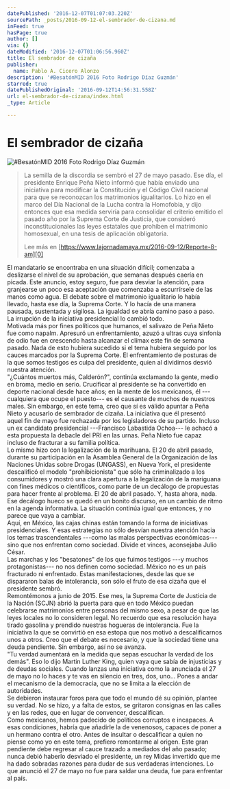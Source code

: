 ```yaml
---
datePublished: '2016-12-07T01:07:03.220Z'
sourcePath: _posts/2016-09-12-el-sembrador-de-cizana.md
inFeed: true
hasPage: true
author: []
via: {}
dateModified: '2016-12-07T01:06:56.960Z'
title: El sembrador de cizaña
publisher:
  name: Pablo A. Cicero Alonzo
description: '#BesatónMID 2016 Foto Rodrigo Díaz Guzmán'
starred: true
datePublishedOriginal: '2016-09-12T14:56:31.558Z'
url: el-sembrador-de-cizana/index.html
_type: Article

---
```

# El sembrador de cizaña
![#BesatónMID 2016 Foto Rodrigo Díaz Guzmán](https://the-grid-user-content.s3-us-west-2.amazonaws.com/a0979ed5-7d5b-42c6-8c1c-2d2662ee1483.png)

> La semilla de la discordia se sembró el 27 de mayo pasado. Ese día, el presidente Enrique Peña Nieto informó que había enviado una iniciativa para modificar la Constitución y el Código Civil nacional para que se reconozcan los matrimonios igualitarios. Lo hizo en el marco del Día Nacional de la Lucha contra la Homofobia, y dijo entonces que esa medida serviría para consolidar el criterio emitido el pasado año por la Suprema Corte de Justicia, que consideró inconstitucionales las leyes estatales que prohíben el matrimonio homosexual, en una tesis de aplicación obligatoria.
> 
> Lee más en [https://www.lajornadamaya.mx/2016-09-12/Reporte-8-am][0]

El mandatario se encontraba en una situación difícil; comenzaba a deslizarse el nivel de su aprobación, que semanas después caería en picada. Este anuncio, estoy seguro, fue para desviar la atención, para granjearse un poco esa aceptación que comenzaba a escurrírsele de las manos como agua. El debate sobre el matrimonio igualitario lo había llevado, hasta ese día, la Suprema Corte. Y lo hacía de una manera pausada, sustentada y sigilosa. La igualdad se abría camino paso a paso. La irrupción de la iniciativa presidencial lo cambió todo.   
Motivada más por fines políticos que humanos, el salivazo de Peña Nieto fue como napalm. Apresuró un enfrentamiento, azuzó a ultras cuya sinfonía de odio fue en crescendo hasta alcanzar el clímax este fin de semana pasado. Nada de esto hubiera sucedido si el tema hubiera seguido por los cauces marcados por la Suprema Corte. El enfrentamiento de posturas de la que somos testigos es culpa del presidente, quien al dividirnos desvió nuestra atención.  
"¿Cuántos muertos más, Calderón?", continúa exclamando la gente, medio en broma, medio en serio. Crucificar al presidente se ha convertido en deporte nacional desde hace años; en la mente de los mexicanos, él ---cualquiera que ocupe el puesto--- es el causante de muchos de nuestros males. Sin embargo, en este tema, creo que sí es válido apuntar a Peña Nieto y acusarlo de sembrador de cizaña. La iniciativa que él presentó aquel fin de mayo fue rechazada por los legisladores de su partido. Incluso un ex candidato presidencial ---Francisco Labastida Ochoa--- le achacó a esta propuesta la debacle del PRI en las urnas. Peña Nieto fue capaz incluso de fracturar a su familia política.   
Lo mismo hizo con la legalización de la marihuana. El 20 de abril pasado, durante su participación en la Asamblea General de la Organización de las Naciones Unidas sobre Drogas (UNGASS), en Nueva York, el presidente descalificó el modelo "prohibicionista" que sólo ha criminalizado a los consumidores y mostró una clara apertura a la legalización de la mariguana con fines médicos o científicos, como parte de un decálogo de propuestas para hacer frente al problema. El 20 de abril pasado. Y, hasta ahora, nada. Ese decálogo hueco se quedó en un bonito discurso, en un cambio de ritmo en la agenda informativa. La situación continúa igual que entonces, y no parece que vaya a cambiar.  
Aquí, en México, las cajas chinas están tomando la forma de iniciativas presidenciales. Y esas estrategias no sólo desvían nuestra atención hacia los temas trascendentales ---como las malas perspectivas económicas--- sino que nos enfrentan como sociedad. Divide et vinces, aconsejaba Julio César.  
Las marchas y los "besatones" de los que fuimos testigos ---y muchos protagonistas--- no nos definen como sociedad. México no es un país fracturado ni enfrentado. Estas manifestaciones, desde las que se dispararon balas de intolerancia, son sólo el fruto de esa cizaña que el presidente sembró.  
Remontémonos a junio de 2015\. Ese mes, la Suprema Corte de Justicia de la Nación (SCJN) abrió la puerta para que en todo México puedan celebrarse matrimonios entre personas del mismo sexo, a pesar de que las leyes locales no lo consideren legal. No recuerdo que esa resolución haya tirado gasolina y prendido nuestras hogueras de intolerancia. Fue la iniciativa la que se convirtió en esa estopa que nos motivó a descalificarnos unos a otros. Creo que el debate es necesario, y que la sociedad tiene una deuda pendiente. Sin embargo, así no se avanza.   
"Tu verdad aumentará en la medida que sepas escuchar la verdad de los demás". Eso lo dijo Martin Luther King, quien vaya que sabía de injusticias y de deudas sociales. Cuando lanzas una iniciativa como la anunciada el 27 de mayo no lo haces y te vas en silencio en tres, dos, uno... Pones a andar el mecanismo de la democracia, que no se limita a la elección de autoridades.  
Se debieron instaurar foros para que todo el mundo dé su opinión, plantee su verdad. No se hizo, y a falta de estos, se gritaron consignas en las calles y en las redes, que en lugar de convencer, descalifican.  
Como mexicanos, hemos padecido de políticos corruptos e incapaces. A esas condiciones, habría que añadirle la de venenosos, capaces de poner a un hermano contra el otro. Antes de insultar o descalificar a quien no piense como yo en este tema, prefiero remontarme al origen. Este gran pendiente debe regresar al cauce trazado a mediados del año pasado; nunca debió haberlo desviado el presidente, un rey Midas invertido que me ha dado sobradas razones para dudar de sus verdaderas intenciones. Lo que anunció el 27 de mayo no fue para saldar una deuda, fue para enfrentar al país.

[0]: https://www.lajornadamaya.mx/2016-09-12/Reporte-8-am
